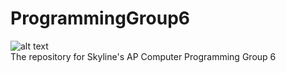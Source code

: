 # ProgrammingGroup6
![alt text](https://github.com/bran214/ProgrammingGroup6/raw/main/Images/Icon.png "ProgrammingGroup6")   
The repository for Skyline's AP Computer Programming Group 6
